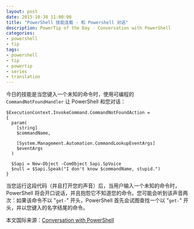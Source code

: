 ```yaml
---
layout: post
date: 2015-10-30 11:00:00
title: "PowerShell 技能连载 - 和 Powershell 对话"
description: PowerTip of the Day - Conversation with PowerShell
categories:
- powershell
- tip
tags:
- powershell
- tip
- powertip
- series
- translation
---
```

今日的技能是当您键入一个未知的命令时，使用可编程的 `CommandNotFoundHandler` 让 PowerShell 和您对话：

    $ExecutionContext.InvokeCommand.CommandNotFoundAction =
    {
      param(
        [string]
        $commandName,
    
        [System.Management.Automation.CommandLookupEventArgs]
        $eventArgs
      )
    
      $Sapi = New-Object -ComObject Sapi.SpVoice
      $null = $Sapi.Speak("I don't know $commandName, stupid.")
    }

当您运行这段代码（并且打开您的声音）后，当用户输入一个未知的命令时，PowerShell 将会开口说话，并且抱怨它不知道您的命令。您可能会听到该声音两次：如果该命令不以 "`get-`" 开头，PowerShell 首先会试图查找一个以 "`get-`" 开头，并以您键入的名字结尾的命令。

<!--more-->
本文国际来源：[Conversation with PowerShell](http://community.idera.com/powershell/powertips/b/tips/posts/conversation-with-powershell)
